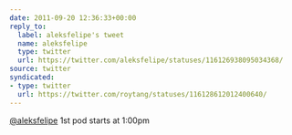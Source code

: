 ```yaml
---
date: 2011-09-20 12:36:33+00:00
reply_to:
  label: aleksfelipe's tweet
  name: aleksfelipe
  type: twitter
  url: https://twitter.com/aleksfelipe/statuses/116126938095034368/
source: twitter
syndicated:
- type: twitter
  url: https://twitter.com/roytang/statuses/116128612012400640/
---
```


[@aleksfelipe](https://twitter.com/aleksfelipe/)  1st pod starts at 1:00pm
